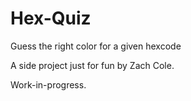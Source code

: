 # Hex-Quiz
Guess the right color for a given hexcode

A side project just for fun by Zach Cole. 

Work-in-progress.
